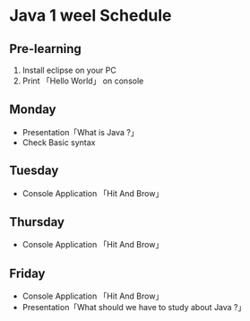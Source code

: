 # Java 1 weel Schedule

## Pre-learning
1. Install eclipse on your PC
2. Print 「Hello World」 on console

## Monday
- Presentation「What is Java ?」
- Check Basic syntax

## Tuesday
- Console Application 「Hit And Brow」

## Thursday
- Console Application 「Hit And Brow」

## Friday
- Console Application 「Hit And Brow」
- Presentation「What should we have to study about Java ?」